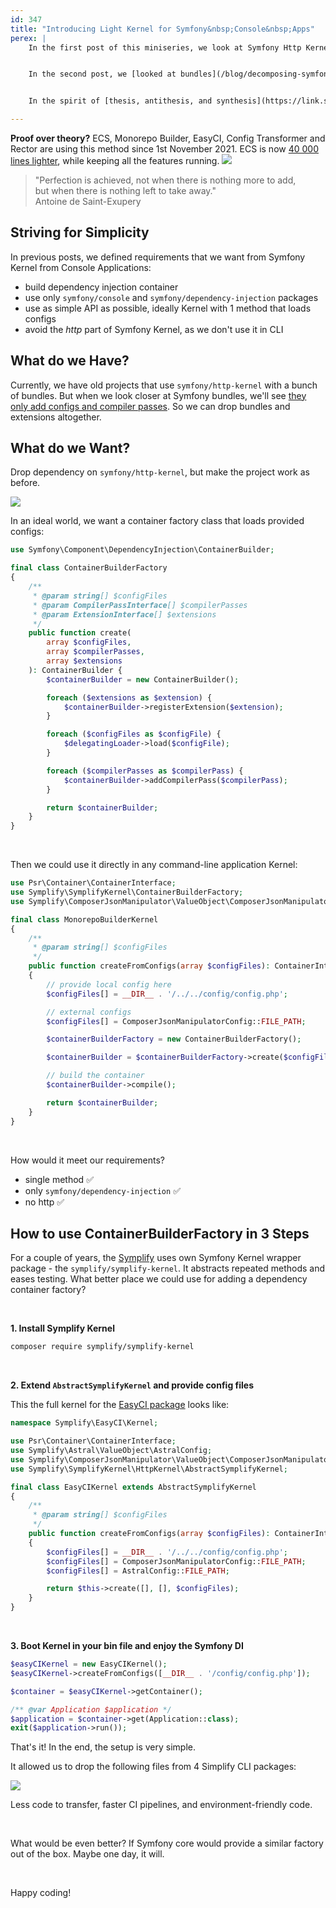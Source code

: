 ```yaml
---
id: 347
title: "Introducing Light Kernel for Symfony&nbsp;Console&nbsp;Apps"
perex: |
    In the first post of this miniseries, we look at Symfony Http Kernel with a critical eye on [how it causes project overweight](/blog/when-symfony-http-kernel-is-too-big-hammer-to-use).


    In the second post, we [looked at bundles](/blog/decomposing-symfony-kernel-what-does-minimal-symfony-bundle-do) from a very raw point of view - what do we need from them?


    In the spirit of [thesis, antithesis, and synthesis](https://link.springer.com/referenceworkentry/10.1007%2F978-1-4020-8265-8_200183) philosophy, today, we'll combine both parts. We'll look for a solution to the original question: **How can we build Kernel in Console Application without the Http burden?**

---
```


<div class="card border-warning mt-4">
    <div class="card-header text-black bg-warning shadow">
        <strong>Proof over theory?</strong>
        ECS, Monorepo Builder, EasyCI, Config Transformer and Rector are using this method since 1st November 2021. ECS is now <a href="https://github.com/symplify/easy-coding-standard/commit/278d4d52958c1ca01c21219cb6e14ca4493914ad">40 000 lines lighter</a>, while keeping all the features running.
        <img src="/assets/images/posts/2021/ecs_light_commit.png" class="img-thumbnail mt-4">
    </div>
</div>


<blockquote class="blockquote">
    "Perfection is achieved, not when there is nothing more to add,<br>
    but when there is nothing left to take away."
    <footer class="blockquote-footer text-right">Antoine de Saint-Exupery</footer>
</blockquote>

## Striving for Simplicity

In previous posts, we defined requirements that we want from Symfony Kernel from Console Applications:

* build dependency injection container
* use only `symfony/console` and `symfony/dependency-injection` packages
* use as simple API as possible, ideally Kernel with 1 method that loads configs
* avoid the *http* part of Symfony Kernel, as we don't use it in CLI

## What do we Have?

Currently, we have old projects that use `symfony/http-kernel` with a bunch of bundles. But when we look closer at Symfony bundles, we'll see [they only add configs and compiler passes](/blog/decomposing-symfony-kernel-what-does-minimal-symfony-bundle-do). So we can drop bundles and extensions altogether.

## What do we Want?

Drop dependency on `symfony/http-kernel`, but make the project work as before.

<img src="/assets/images/posts/2021/light_remove_http_kernel.png" class="img-thumbnail" style="max-width: 25em">

<br>

In an ideal world, we want a container factory class that loads provided configs:

```php
use Symfony\Component\DependencyInjection\ContainerBuilder;

final class ContainerBuilderFactory
{
    /**
     * @param string[] $configFiles
     * @param CompilerPassInterface[] $compilerPasses
     * @param ExtensionInterface[] $extensions
     */
    public function create(
        array $configFiles,
        array $compilerPasses,
        array $extensions
    ): ContainerBuilder {
        $containerBuilder = new ContainerBuilder();

        foreach ($extensions as $extension) {
            $containerBuilder->registerExtension($extension);
        }

        foreach ($configFiles as $configFile) {
            $delegatingLoader->load($configFile);
        }

        foreach ($compilerPasses as $compilerPass) {
            $containerBuilder->addCompilerPass($compilerPass);
        }

        return $containerBuilder;
    }
}
```

<br>

Then we could use it directly in any command-line application Kernel:

```php
use Psr\Container\ContainerInterface;
use Symplify\SymplifyKernel\ContainerBuilderFactory;
use Symplify\ComposerJsonManipulator\ValueObject\ComposerJsonManipulatorConfig;

final class MonorepoBuilderKernel
{
    /**
     * @param string[] $configFiles
     */
    public function createFromConfigs(array $configFiles): ContainerInterface
    {
        // provide local config here
        $configFiles[] = __DIR__ . '/../../config/config.php';

        // external configs
        $configFiles[] = ComposerJsonManipulatorConfig::FILE_PATH;

        $containerBuilderFactory = new ContainerBuilderFactory();

        $containerBuilder = $containerBuilderFactory->create($configFiles, [], []);

        // build the container
        $containerBuilder->compile();

        return $containerBuilder;
    }
}
```

<br>

How would it meet our requirements?

* single method <span class="text-success pt-3 pb-3">✅</span>
* only `symfony/dependency-injection` <span class="text-success pt-3 pb-3">✅</span>
* no http <span class="text-success pt-3 pb-3">✅</span>

## How to use ContainerBuilderFactory in 3 Steps

For a couple of years, the [Symplify](https://github.com/symplify/symplify) uses own Symfony Kernel wrapper package - the `symplify/symplify-kernel`. It abstracts repeated methods and eases testing. What better place we could use for adding a dependency container factory?

<br>

**1. Install Symplify Kernel**

```bash
composer require symplify/symplify-kernel
```

<br>

**2. Extend `AbstractSymplifyKernel` and provide config files**

This the full kernel for the [EasyCI package](/blog/5-commands-from-easy-ci-that-makes-your-ci-stronger/) looks like:

```php
namespace Symplify\EasyCI\Kernel;

use Psr\Container\ContainerInterface;
use Symplify\Astral\ValueObject\AstralConfig;
use Symplify\ComposerJsonManipulator\ValueObject\ComposerJsonManipulatorConfig;
use Symplify\SymplifyKernel\HttpKernel\AbstractSymplifyKernel;

final class EasyCIKernel extends AbstractSymplifyKernel
{
    /**
     * @param string[] $configFiles
     */
    public function createFromConfigs(array $configFiles): ContainerInterface
    {
        $configFiles[] = __DIR__ . '/../../config/config.php';
        $configFiles[] = ComposerJsonManipulatorConfig::FILE_PATH;
        $configFiles[] = AstralConfig::FILE_PATH;

        return $this->create([], [], $configFiles);
    }
}
```

<br>

**3. Boot Kernel in your bin file and enjoy the Symfony DI**

```php
$easyCIKernel = new EasyCIKernel();
$easyCIKernel->createFromConfigs([__DIR__ . '/config/config.php']);

$container = $easyCIKernel->getContainer();

/** @var Application $application */
$application = $container->get(Application::class);
exit($application->run());
```

That's it! In the end, the setup is very simple.

It allowed us to drop the following files from 4 Simplify CLI packages:

<img src="/assets/images/posts/2021/light_kernel_vendor_diff.gif" class="img-thumbnail">

Less code to transfer, faster CI pipelines, and environment-friendly code.

<br>

What would be even better? If Symfony core would provide a similar factory out of the box. Maybe one day, it will.

<br>

Happy coding!
